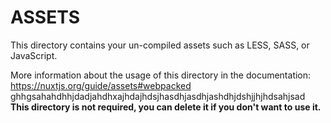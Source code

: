 # ASSETS

This directory contains your un-compiled assets such as LESS, SASS, or JavaScript.

More information about the usage of this directory in the documentation:
https://nuxtjs.org/guide/assets#webpacked
ghhgsahahdhhjdadjahdhxajhdajhdsjhasdhjasdhjashdhjdshjjhjhdsahjsad
**This directory is not required, you can delete it if you don't want to use it.**

